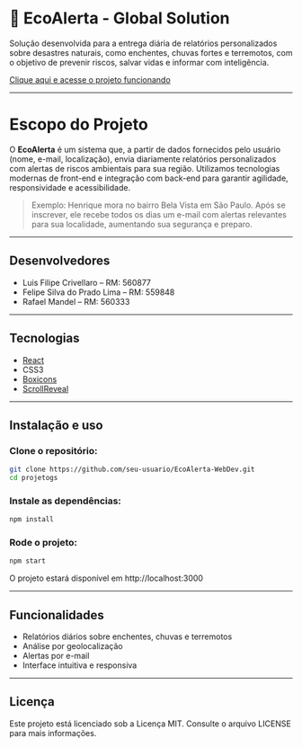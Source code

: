 # 🌱 EcoAlerta - Global Solution
Solução desenvolvida para a entrega diária de relatórios personalizados sobre desastres naturais, como enchentes, chuvas fortes e terremotos, com o objetivo de prevenir riscos, salvar vidas e informar com inteligência.

[Clique aqui e acesse o projeto funcionando]()

---

# Escopo do Projeto
O **EcoAlerta** é um sistema que, a partir de dados fornecidos pelo usuário (nome, e-mail, localização), envia diariamente relatórios personalizados com alertas de riscos ambientais para sua região. Utilizamos tecnologias modernas de front-end e integração com back-end para garantir agilidade, responsividade e acessibilidade.

> Exemplo:
Henrique mora no bairro Bela Vista em São Paulo. Após se inscrever, ele recebe todos os dias um e-mail com alertas relevantes para sua localidade, aumentando sua segurança e preparo.

---

## Desenvolvedores

- Luis Filipe Crivellaro – RM: 560877
- Felipe Silva do Prado Lima – RM: 559848
- Rafael Mandel – RM: 560333

---

## Tecnologias

- [React](https://react.dev/)
- CSS3
- [Boxicons](https://boxicons.com/)
- [ScrollReveal](https://scrollrevealjs.org/)

---

## Instalação e uso

### Clone o repositório:
   ```bash
   git clone https://github.com/seu-usuario/EcoAlerta-WebDev.git
   cd projetogs
   ```

### Instale as dependências:
```bash
npm install
```

### Rode o projeto:
```bash
npm start
```
O projeto estará disponível em http://localhost:3000

---

## Funcionalidades
- Relatórios diários sobre enchentes, chuvas e terremotos
- Análise por geolocalização
- Alertas por e-mail
- Interface intuitiva e responsiva

---

## Licença
Este projeto está licenciado sob a Licença MIT. Consulte o arquivo LICENSE para mais informações.